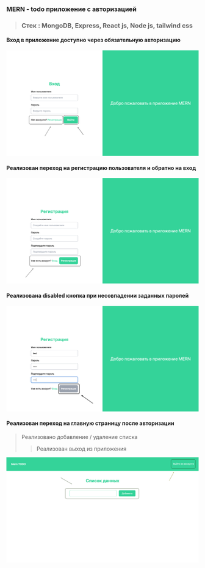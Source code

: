### MERN - todo приложение с авторизацией 
>### Стек : MongoDB, Express, React js, Node js, tailwind css
#### Вход в приложение доступно через обязательную авторизацию

<img src="./login.png" alt="">

#### Реализован переход на регистрацию пользователя и обратно на вход

<img src="./registration.png" alt="">

#### Реализована disabled кнопка при несовпадении заданных паролей

<img src="./disabled.png" alt="">

#### Реализован переход на главную страницу после авторизации
> Реализовано добавление / удаление списка
>> Реализован выход из приложения

<img src="./list.png" alt="">
